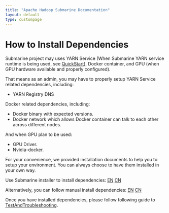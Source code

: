 ```yaml
---
title: "Apache Hadoop Submarine Documentation"
layout: default
type: custompage
---
```

<!--
   Licensed to the Apache Software Foundation (ASF) under one or more
   contributor license agreements.  See the NOTICE file distributed with
   this work for additional information regarding copyright ownership.
   The ASF licenses this file to You under the Apache License, Version 2.0
   (the "License"); you may not use this file except in compliance with
   the License.  You may obtain a copy of the License at
   http://www.apache.org/licenses/LICENSE-2.0
   Unless required by applicable law or agreed to in writing, software
   distributed under the License is distributed on an "AS IS" BASIS,
   WITHOUT WARRANTIES OR CONDITIONS OF ANY KIND, either express or implied.
   See the License for the specific language governing permissions and
   limitations under the License.
-->

# How to Install Dependencies

Submarine project may uses YARN Service (When Submarine YARN service runtime is being used, see [QuickStart](docs/0.2.0/QuickStart)), Docker container, and GPU (when GPU hardware available and properly configured).

That means as an admin, you may have to properly setup YARN Service related dependencies, including:
- YARN Registry DNS

Docker related dependencies, including:
- Docker binary with expected versions.
- Docker network which allows Docker container can talk to each other across different nodes.

And when GPU plan to be used:
- GPU Driver.
- Nvidia-docker.

For your convenience, we provided installation documents to help you to setup your environment. You can always choose to have them installed in your own way.

Use Submarine installer to install dependencies: [EN](https://github.com/hadoopsubmarine/hadoop-submarine-ecosystem/tree/master/submarine-installer) [CN](https://github.com/hadoopsubmarine/submarine-installer/blob/master/README-CN.md)

Alternatively, you can follow manual install dependencies: [EN](docs/0.2.0/InstallationGuide) [CN](docs/0.2.0//InstallationGuideChineseVersion)

Once you have installed dependencies, please follow following guide to [TestAndTroubleshooting](docs/0.2.0/TestAndTroubleshooting).
